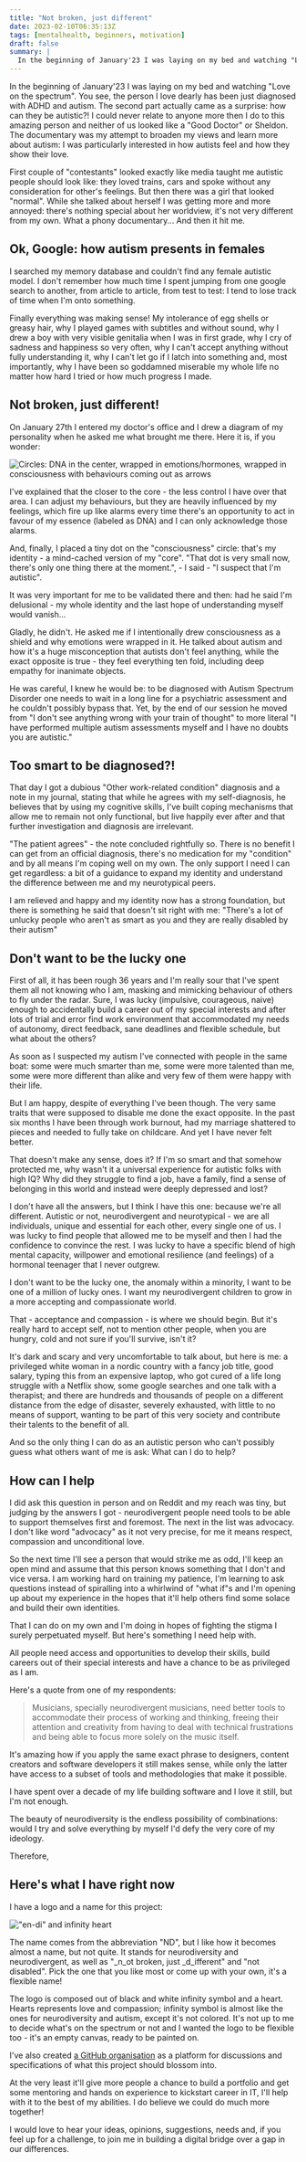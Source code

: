 ```yaml
---
title: "Not broken, just different"
date: 2023-02-10T06:35:13Z
tags: [mentalhealth, beginners, motivation]
draft: false
summary: |
  In the beginning of January'23 I was laying on my bed and watching "Love on the spectrum". You see, the person I love dearly has been just diagnosed with ADHD and autism. The second part actually came as a surprise: how can they be autistic?!
---
```


In the beginning of January'23 I was laying on my bed and watching "Love on the spectrum". You see, the person I love dearly has been just diagnosed with ADHD and autism. The second part actually came as a surprise: how can they be autistic?! I could never relate to anyone more then I do to this amazing person and neither of us looked like a "Good Doctor" or Sheldon. The documentary was my attempt to broaden my views and learn more about autism: I was particularly interested in how autists feel and how they show their love.

First couple of "contestants" looked exactly like media taught me autistic people should look like: they loved trains, cars and spoke without any consideration for other's feelings. But then there was a girl that looked "normal". While she talked about herself I was getting more and more annoyed: there's nothing special about her worldview, it's not very different from my own. What a phony documentary... And then it hit me.

## Ok, Google: how autism presents in females

I searched my memory database and couldn't find any female autistic model. I don't remember how much time I spent jumping from one google search to another, from article to article, from test to test: I tend to lose track of time when I'm onto something.

Finally everything was making sense! My intolerance of egg shells or greasy hair, why I played games with subtitles and without sound, why I drew a boy with very visible genitalia when I was in first grade, why I cry of sadness and happiness so very often, why I can't accept anything without fully understanding it, why I can't let go if I latch into something and, most importantly, why I have been so goddamned miserable my whole life no matter how hard I tried or how much progress I made.

## Not broken, just different!

On January 27th I entered my doctor's office and I drew a diagram of my personality when he asked me what brought me there. Here it is, if you wonder:

![Circles: DNA in the center, wrapped in emotions/hormones, wrapped in consciousness with behaviours coming out as arrows](https://dev-to-uploads.s3.amazonaws.com/uploads/articles/ds7juvm2cgazd0j6qx1w.jpeg)

I've explained that the closer to the core - the less control I have over that area. I can adjust my behaviours, but they are heavily influenced by my feelings, which fire up like alarms every time there's an opportunity to act in favour of my essence (labeled as DNA) and I can only acknowledge those alarms. 

And, finally, I placed a tiny dot on the "consciousness" circle: that's my identity - a mind-cached version of my "core". "That dot is very small now, there's only one thing there at the moment.", - I said - "I suspect that I'm autistic".

It was very important for me to be validated there and then: had he said I'm delusional - my whole identity and the last hope of understanding myself would vanish...

Gladly, he didn't. He asked me if I intentionally drew consciousness as a shield and why emotions were wrapped in it. He talked about autism and how it's a huge misconception that autists don't feel anything, while the exact opposite is true - they feel everything ten fold, including deep empathy for inanimate objects.

He was careful, I knew he would be: to be diagnosed with Autism Spectrum Disorder one needs to wait in a long line for a psychiatric assessment and he couldn't possibly bypass that. Yet, by the end of our session he moved from "I don't see anything wrong with your train of thought" to more literal "I have performed multiple autism assessments myself and I have no doubts you are autistic."

## Too smart to be diagnosed?!

That day I got a dubious "Other work-related condition" diagnosis and a note in my journal, stating that while he agrees with my self-diagnosis, he believes that by using my cognitive skills, I've built coping mechanisms that allow me to remain not only functional, but live happily ever after and that further investigation and diagnosis are irrelevant.

"The patient agrees" - the note concluded rightfully so. There is no benefit I can get from an official diagnosis, there's no medication for my "condition" and by all means I'm coping well on my own. The only support I need I can get regardless: a bit of a guidance to expand my identity and understand the difference between me and my neurotypical peers.

I am relieved and happy and my identity now has a strong foundation, but there is something he said that doesn't sit right with me: "There's a lot of unlucky people who aren't as smart as you and they are really disabled by their autism"

## Don't want to be the lucky one

First of all, it has been rough 36 years and I'm really sour that I've spent them all not knowing who I am, masking and mimicking behaviour of others to fly under the radar. Sure, I was lucky (impulsive, courageous, naive) enough to accidentally build a career out of my special interests and after lots of trial and error find work environment that accommodated my needs of autonomy, direct feedback, sane deadlines and flexible schedule, but what about the others?

As soon as I suspected my autism I've connected with people in the same boat: some were much smarter than me, some were more talented than me, some were more different than alike and very few of them were happy with their life.

But I am happy, despite of everything I've been though. The very same traits that were supposed to disable me done the exact opposite. In the past six months I have been through work burnout, had my marriage shattered to pieces and needed to fully take on childcare. And yet I have never felt better.

That doesn't make any sense, does it? If I'm so smart and that somehow protected me, why wasn't it a universal experience for autistic folks with high IQ? Why did they struggle to find a job, have a family, find a sense of belonging in this world and instead were deeply depressed and lost?

I don't have all the answers, but I think I have this one: because we're all different. Autistic or not, neurodivergent and neurotypical - we are all individuals, unique and essential for each other, every single one of us. I was lucky to find people that allowed me to be myself and then I had the confidence to convince the rest. I was lucky to have a specific blend of high mental capacity, willpower and emotional resilience (and feelings) of a hormonal teenager that I never outgrew.

I don't want to be the lucky one, the anomaly within a minority, I want to be one of a million of lucky ones. I want my neurodivergent children to grow in a more accepting and compassionate world.

That - acceptance and compassion - is where we should begin.
But it's really hard to accept self, not to mention other people, when you are hungry, cold and not sure if you'll survive, isn't it?

It's dark and scary and very uncomfortable to talk about, but here is me: a privileged white woman in a nordic country with a fancy job title, good salary, typing this from an expensive laptop, who got cured of a life long struggle with a Netflix show, some google searches and one talk with a therapist; and there are hundreds and thousands of people on a different distance from the edge of disaster, severely exhausted, with little to no means of support, wanting to be part of this very society and contribute their talents to the benefit of all.

And so the only thing I can do as an autistic person who can't possibly guess what others want of me is ask: What can I do to help?

## How can I help

I did ask this question in person and on Reddit and my reach was tiny, but judging by the answers I got - neurodivergent people need tools to be able to support themselves first and foremost. The next in the list was advocacy. I don't like word "advocacy" as it not very precise, for me it means respect, compassion and unconditional love.

So the next time I'll see a person that would strike me as odd, I'll keep an open mind and assume that this person knows something that I don't and vice versa. I am working hard on training my patience, I'm learning to ask questions instead of spiralling into a whirlwind of "what if"s and I'm opening up about my experience in the hopes that it'll help others find some solace and build their own identities.

That I can do on my own and I'm doing in hopes of fighting the stigma I surely perpetuated myself. But here's something I need help with.

All people need access and opportunities to develop their skills, build careers out of their special interests and have a chance to be as privileged as I am.

Here's a quote from one of my respondents:

> Musicians, specially neurodivergent musicians, need better tools to accommodate their process of working and thinking, freeing their attention and creativity from having to deal with technical frustrations and being able to focus more solely on the music itself.

It's amazing how if you apply the same exact phrase to designers, content creators and software developers it still makes sense, while only the latter have access to a subset of tools and methodologies that make it possible.

I have spent over a decade of my life building software and I love it still, but I'm not enough.

The beauty of neurodiversity is the endless possibility of combinations: would I try and solve everything by myself I'd defy the very core of my ideology. 

Therefore,

## Here's what I have right now

I have a logo and a name for this project:

!["en-di" and infinity heart](https://dev-to-uploads.s3.amazonaws.com/uploads/articles/x6ro8m8bg3hrfh5cetqg.png)

The name comes from the abbreviation "ND", but I like how it becomes almost a name, but not quite. It stands for neurodiversity and neurodivergent, as well as "_n_ot broken, just _d_ifferent" and "not disabled". Pick the one that you like most or come up with your own, it's a flexible name!

The logo is composed out of black and white infinity symbol and a heart. Hearts represents love and compassion; infinity symbol is almost like the ones for neurodiversity and autism, except it's not colored. It's not up to me to decide what's on the spectrum or not and I wanted the logo to be flexible too - it's an empty canvas, ready to be painted on.

I've also created [a GitHub organisation](https://github.com/orgs/en-di) as a platform for discussions and specifications of what this project should blossom into.

At the very least it'll give more people a chance to build a portfolio and get some mentoring and hands on experience to kickstart career in IT, I'll help with it to the best of my abilities. I do believe we could do much more together!

I would love to hear your ideas, opinions, suggestions, needs and, if you feel up for a challenge, to join me in building a digital bridge over a gap in our differences.